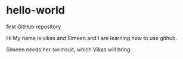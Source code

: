 # hello-world
first GitHub repository

Hi My name is vikas and Simeen and I are learning how to use github.

Simeen needs her swimsuit, which Vikas will bring.

